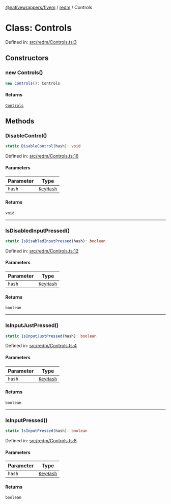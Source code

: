 [@nativewrappers/fivem](../../README.md) / [redm](../README.md) / Controls

# Class: Controls

Defined in: [src/redm/Controls.ts:3](https://github.com/nativewrappers/nativewrappers/blob/b3515708998f90e7d7096e3fffccb36c69d6b942/src/redm/Controls.ts#L3)

## Constructors

### new Controls()

```ts
new Controls(): Controls
```

#### Returns

[`Controls`](Controls.md)

## Methods

### DisableControl()

```ts
static DisableControl(hash): void
```

Defined in: [src/redm/Controls.ts:16](https://github.com/nativewrappers/nativewrappers/blob/b3515708998f90e7d7096e3fffccb36c69d6b942/src/redm/Controls.ts#L16)

#### Parameters

| Parameter | Type |
| ------ | ------ |
| `hash` | [`KeyHash`](../enumerations/KeyHash.md) |

#### Returns

`void`

***

### IsDisabledInputPressed()

```ts
static IsDisabledInputPressed(hash): boolean
```

Defined in: [src/redm/Controls.ts:12](https://github.com/nativewrappers/nativewrappers/blob/b3515708998f90e7d7096e3fffccb36c69d6b942/src/redm/Controls.ts#L12)

#### Parameters

| Parameter | Type |
| ------ | ------ |
| `hash` | [`KeyHash`](../enumerations/KeyHash.md) |

#### Returns

`boolean`

***

### IsInputJustPressed()

```ts
static IsInputJustPressed(hash): boolean
```

Defined in: [src/redm/Controls.ts:4](https://github.com/nativewrappers/nativewrappers/blob/b3515708998f90e7d7096e3fffccb36c69d6b942/src/redm/Controls.ts#L4)

#### Parameters

| Parameter | Type |
| ------ | ------ |
| `hash` | [`KeyHash`](../enumerations/KeyHash.md) |

#### Returns

`boolean`

***

### IsInputPressed()

```ts
static IsInputPressed(hash): boolean
```

Defined in: [src/redm/Controls.ts:8](https://github.com/nativewrappers/nativewrappers/blob/b3515708998f90e7d7096e3fffccb36c69d6b942/src/redm/Controls.ts#L8)

#### Parameters

| Parameter | Type |
| ------ | ------ |
| `hash` | [`KeyHash`](../enumerations/KeyHash.md) |

#### Returns

`boolean`
